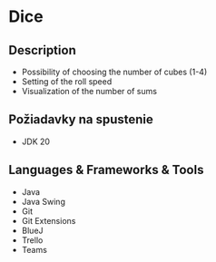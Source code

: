 <h1>Dice</h1>
<h2>Description</h2>
<ul>
  <li>Possibility of choosing the number of cubes (1-4)</li>
  <li>Setting of the roll speed</li>
  <li>Visualization of the number of sums</li>
</ul>
<h2>Požiadavky na spustenie</h2>
<ul>
  <li>JDK 20</li>
</ul>

<h2>Languages & Frameworks & Tools</h2>
<ul>
  <li>Java</li>
  <li>Java Swing</li>
  <li>Git</li>
  <li>Git Extensions</li>
  <li>BlueJ</li>
  <li>Trello</li>
  <li>Teams</li>
</ul>
